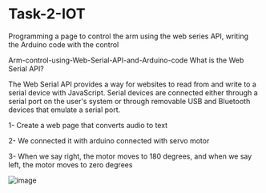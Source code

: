 # Task-2-IOT
Programming a page to control the arm using the web series API, writing the Arduino code with the control

Arm-control-using-Web-Serial-API-and-Arduino-code What is the Web Serial API?

The Web Serial API provides a way for websites to read from and write to a serial device with JavaScript. 
Serial devices are connected either through a serial port on the user's system or through removable USB and Bluetooth devices that emulate a serial port.

1- Create a web page that converts audio to text

2- We connected it with arduino connected with servo motor

3- When we say right, the motor moves to 180 degrees, and when we say left, the motor moves to zero degrees


![image](https://user-images.githubusercontent.com/107873476/182010906-4ebe2890-524c-4528-959f-b19f863424f9.png)
